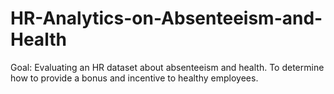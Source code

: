 # HR-Analytics-on-Absenteeism-and-Health
Goal: Evaluating an HR dataset about absenteeism and health. To determine how to provide a bonus and incentive to healthy employees.
